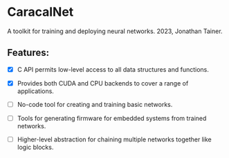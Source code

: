 # CaracalNet

A toolkit for training and deploying neural networks. 2023, Jonathan Tainer.

## Features:

- [x] C API permits low-level access to all data structures and functions.

- [x] Provides both CUDA and CPU backends to cover a range of applications.

- [ ] No-code tool for creating and training basic networks.

- [ ] Tools for generating firmware for embedded systems from trained networks.

- [ ] Higher-level abstraction for chaining multiple networks together like logic blocks.
